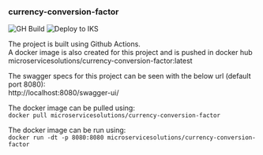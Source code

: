 ### currency-conversion-factor

![GH Build](https://img.shields.io/github/workflow/status/microservice-solutions/currency-conversion-factor/Java%20CI%20with%20Maven?label=GH%20Build)
![Deploy to IKS](https://img.shields.io/github/workflow/status/microservice-solutions/currency-conversion-factor/Deploy%20to%20IKS?label=Deploy%20to%20IKS)

The project is built using Github Actions.\
A docker image is also created for this project and is pushed in docker hub microservicesolutions/currency-conversion-factor:latest


The swagger specs for this project can be seen with the below url (default port 8080):\
http://localhost:8080/swagger-ui/


The docker image can be pulled using:\
`docker pull microservicesolutions/currency-conversion-factor`

The docker image can be run using:\
`docker run -dt -p 8080:8080 microservicesolutions/currency-conversion-factor`
